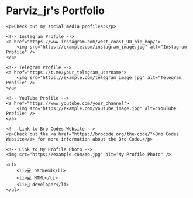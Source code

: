 <!DOCTYPE html>
<html lang="en">
<head>
    <meta charset="UTF-8">
    <meta name="viewport" content="width=device-width, initial-scale=1.0">
    <title>My Portfolio</title>
</head>
<body>
    <h1>Parviz_jr's Portfolio</h1>

    <p>Check out my social media profiles:</p>

    <!-- Instagram Profile -->
    <a href="https://www.instagram.com/west_coast_90_hip_hop/">
        <img src="https://example.com/instagram_image.jpg" alt="Instagram Profile" />
    </a>

    <!-- Telegram Profile -->
    <a href="https://t.me/your_telegram_username">
        <img src="https://example.com/telegram_image.jpg" alt="Telegram Profile" />
    </a>

    <!-- YouTube Profile -->
    <a href="https://www.youtube.com/your_channel">
        <img src="https://example.com/youtube_image.jpg" alt="YouTube Profile" />
    </a>

    <!-- Link to Bro Codes Website -->
    <p>Check out the <a href="https://brocode.org/the-code/">Bro Codes Website</a> for more information about the Bro Code.</p>

    <!-- Link to My Profile Photo -->
    <img src="https://example.com/me.jpg" alt="My Profile Photo" />

    <ul>
        <li>💻 backend</li>
        <li>💻 HTML</li>
        <li>📴 developer</li>
    </ul>
</body>
</html>

